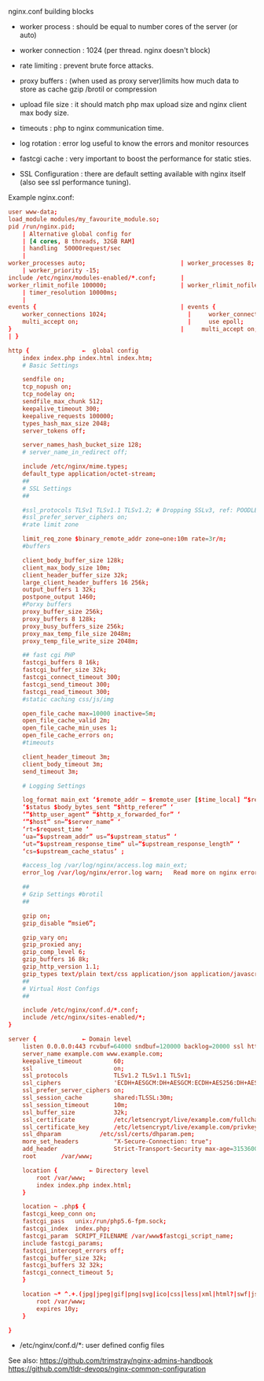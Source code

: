 
nginx.conf building blocks 
  - worker process    : should be equal to number cores of the server (or auto)
  - worker connection : 1024 (per thread. nginx doesn't block) 

  - rate limiting     : prevent brute force attacks.
  - proxy buffers     : (when used as proxy server)limits how much data to store as cache
                         gzip /brotil or compression
  - upload file size  : it should match php max upload size and nginx client max body size.
  - timeouts          : php to nginx communication time.
  - log rotation      : error log useful to know the errors and monitor resources
  - fastcgi cache     : very important to boost the performance for static sties.
  - SSL Configuration : there are default setting available with nginx itself 
                        (also see ssl performance tuning).

Example nginx.conf: 
```conf
user www-data;                                   
load_module modules/my_favourite_module.so;      
pid /run/nginx.pid;
    | Alternative global config for 
    | [4 cores, 8 threads, 32GB RAM] 
    | handling  50000request/sec
    |
worker_processes auto;                           | worker_processes 8;
    | worker_priority -15;
include /etc/nginx/modules-enabled/*.conf;       | 
worker_rlimit_nofile 100000;                     | worker_rlimit_nofile 400000;                                  
    | timer_resolution 10000ms;
    |
events {                                         | events {
    worker_connections 1024;                       |     worker_connections 20000;                       
    multi_accept on;                               |     use epoll;
}                                                |     multi_accept on;
| }

http {               ←  global config            
    index index.php index.html index.htm;          
    # Basic Settings                               

    sendfile on;                                   
    tcp_nopush on;
    tcp_nodelay on;
    sendfile_max_chunk 512;
    keepalive_timeout 300;
    keepalive_requests 100000;
    types_hash_max_size 2048;
    server_tokens off;

    server_names_hash_bucket_size 128;
    # server_name_in_redirect off;

    include /etc/nginx/mime.types;
    default_type application/octet-stream;
    ##
    # SSL Settings
    ##

    #ssl_protocols TLSv1 TLSv1.1 TLSv1.2; # Dropping SSLv3, ref: POODLE
    #ssl_prefer_server_ciphers on;
    #rate limit zone

    limit_req_zone $binary_remote_addr zone=one:10m rate=3r/m;
    #buffers

    client_body_buffer_size 128k;
    client_max_body_size 10m;
    client_header_buffer_size 32k;
    large_client_header_buffers 16 256k;
    output_buffers 1 32k;
    postpone_output 1460;
    #Porxy buffers
    proxy_buffer_size 256k;
    proxy_buffers 8 128k;
    proxy_busy_buffers_size 256k;
    proxy_max_temp_file_size 2048m;
    proxy_temp_file_write_size 2048m;

    ## fast cgi PHP
    fastcgi_buffers 8 16k;
    fastcgi_buffer_size 32k;
    fastcgi_connect_timeout 300;
    fastcgi_send_timeout 300;
    fastcgi_read_timeout 300;
    #static caching css/js/img

    open_file_cache max=10000 inactive=5m;
    open_file_cache_valid 2m;
    open_file_cache_min_uses 1;
    open_file_cache_errors on;
    #timeouts

    client_header_timeout 3m;
    client_body_timeout 3m;
    send_timeout 3m;

    # Logging Settings

    log_format main_ext ‘$remote_addr – $remote_user [$time_local] “$request” ‘
    ‘$status $body_bytes_sent “$http_referer” ‘
    ‘”$http_user_agent” “$http_x_forwarded_for” ‘
    ‘”$host” sn=”$server_name” ‘
    ‘rt=$request_time ‘
    ‘ua=”$upstream_addr” us=”$upstream_status” ‘
    ‘ut=”$upstream_response_time” ul=”$upstream_response_length” ‘
    ‘cs=$upstream_cache_status’ ;

    #access_log /var/log/nginx/access.log main_ext;
    error_log /var/log/nginx/error.log warn;   Read more on nginx error log&common errors

    ##
    # Gzip Settings #brotil
    ##

    gzip on;
    gzip_disable “msie6”;

    gzip_vary on;
    gzip_proxied any;
    gzip_comp_level 6;
    gzip_buffers 16 8k;
    gzip_http_version 1.1;
    gzip_types text/plain text/css application/json application/javascript text/xml application/xml application/xml+rss text/javascript application/x-font-ttf font/opentype image/svg+xml image/x-icon;
    ##
    # Virtual Host Configs
    ##

    include /etc/nginx/conf.d/*.conf;
    include /etc/nginx/sites-enabled/*;   
}

server {             ← Domain level 
    listen 0.0.0.0:443 rcvbuf=64000 sndbuf=120000 backlog=20000 ssl http2;
    server_name example.com www.example.com;
    keepalive_timeout         60;
    ssl                       on;
    ssl_protocols             TLSv1.2 TLSv1.1 TLSv1;
    ssl_ciphers               'ECDH+AESGCM:DH+AESGCM:ECDH+AES256:DH+AES256:ECDH+AES128:DH+AES:ECDH+3DES:DH+3DES:RSA+AESGCM:RSA+AES:RSA+3DES:!aNULL:!MD5:!DSS:!RC4';
    ssl_prefer_server_ciphers on;
    ssl_session_cache         shared:TLSSL:30m;
    ssl_session_timeout       10m;
    ssl_buffer_size           32k;
    ssl_certificate           /etc/letsencrypt/live/example.com/fullchain.pem;
    ssl_certificate_key       /etc/letsencrypt/live/example.com/privkey.pem;
    ssl_dhparam           /etc/ssl/certs/dhparam.pem;
    more_set_headers          "X-Secure-Connection: true";
    add_header                Strict-Transport-Security max-age=315360000;
    root       /var/www;

    location {         ← Directory level 
        root /var/www;
        index index.php index.html;
    }

    location ~ .php$ {  
    fastcgi_keep_conn on;
    fastcgi_pass   unix:/run/php5.6-fpm.sock;
    fastcgi_index  index.php;
    fastcgi_param  SCRIPT_FILENAME /var/www$fastcgi_script_name;
    include fastcgi_params;
    fastcgi_intercept_errors off;
    fastcgi_buffer_size 32k;
    fastcgi_buffers 32 32k;
    fastcgi_connect_timeout 5;
    }

    location ~* ^.+.(jpg|jpeg|gif|png|svg|ico|css|less|xml|html?|swf|js|ttf)$ { 
        root /var/www;
        expires 10y;
    }

}
```

- /etc/nginx/conf.d/*: user defined config files

See also:
https://github.com/trimstray/nginx-admins-handbook
https://github.com/tldr-devops/nginx-common-configuration
